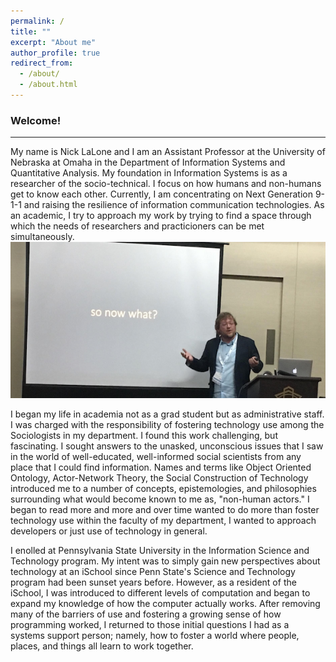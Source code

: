 ```yaml
---
permalink: /
title: ""
excerpt: "About me"
author_profile: true
redirect_from: 
  - /about/
  - /about.html
---
```


### Welcome! 
<hr>
My name is Nick LaLone and I am an Assistant Professor at the University of Nebraska at Omaha in the Department of Information Systems and Quantitative Analysis. My foundation in Information Systems is as a researcher of the socio-technical. I focus on how humans and non-humans get to know each other. Currently, I am concentrating on Next Generation 9-1-1 and raising the resilience of information communication technologies. As an academic, I try to approach my work by trying to find a space through which the needs of researchers and practicioners can be met simultaneously.  

<center><img src = "/images/banner_nick.png" align="middle"></center><br>
I began my life in academia not as a grad student but as administrative staff. I was charged with the responsibility of fostering technology use among the Sociologists in my department. I found this work challenging, but fascinating. I sought answers to the unasked, unconscious issues that I saw in the world of well-educated, well-informed social scientists from any place that I could find information. Names and terms like Object Oriented Ontology, Actor-Network Theory, the Social Construction of Technology introduced me to a number of concepts, epistemologies, and philosophies surrounding what would become known to me as, "non-human actors." I began to read more and more and over time wanted to do more than foster technology use within the faculty of my department, I wanted to approach developers or just use of technology in general.

I enolled at Pennsylvania State University in the Information Science and Technology program. My intent was to simply gain new perspectives about technology at an iSchool since Penn State's Science and Technology program had been sunset years before. However, as a resident of the iSchool, I was introduced to different levels of computation and began to expand my knowledge of how the computer actually works. After removing many of the barriers of use and fostering a growing sense of how programming worked, I returned to those initial questions I had as a systems support person; namely, how to foster a world where people, places, and things all learn to work together. 
